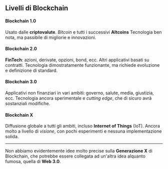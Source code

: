 ## Livelli di Blockchain

#### Blockchain 1.0

Usato dalle **criptovalute**.
_Bitcoin_ e tutti i successivi **Altcoins**
Tecnologia ben nota, ma passibile di migliorie e innovazioni.

#### Blockchain 2.0

**FinTech**:  azioni, derivate, opzioni, bond, ecc.
Altri applicativi basati su contratti.
Tecnologia dimostratamente funzionante, ma richiede evoluzione e definizione di standard.

#### Blockchain 3.0

Applicativi non finanziari in vari ambiti: governo, salute, media, giustizia, ecc.
Tecnologia ancora sperimentale e _cutting edge_, che di sicuro avrà sostanziali modifiche.

#### Blockchain X

Diffusione globale a tutti gli ambiti, incluso **Internet of Things** (IoT).
Ancora molto a livello di _visione_, con pochi esperimenti e nessuna implementazione solida.

---
Non abbiamo evidentemente idee molto precise sulla **Generazione X** di Blockchain, che potrebbe essere collegata ad un'altra idea alquanto fumosa, quella di **Web 3.0**.